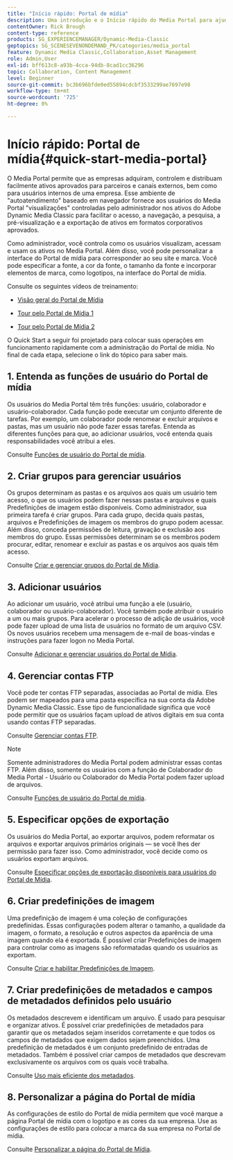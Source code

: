 ```yaml
---
title: "Início rápido: Portal de mídia"
description: Uma introdução e o Início rápido do Media Portal para ajudar você a começar a usar rapidamente as técnicas e a administração do Media Portal no Adobe Dynamic Media Classic.
contentOwner: Rick Brough
content-type: reference
products: SG_EXPERIENCEMANAGER/Dynamic-Media-Classic
geptopics: SG_SCENESEVENONDEMAND_PK/categories/media_portal
feature: Dynamic Media Classic,Collaboration,Asset Management
role: Admin,User
exl-id: bff613c8-a93b-4cca-94db-8cad1cc36296
topic: Collaboration, Content Management
level: Beginner
source-git-commit: bc3b696bfde0ed55894cdcbf3533299ae7697e98
workflow-type: tm+mt
source-wordcount: '725'
ht-degree: 0%

---
```


# Início rápido: Portal de mídia{#quick-start-media-portal}

O Media Portal permite que as empresas adquiram, controlem e distribuam facilmente ativos aprovados para parceiros e canais externos, bem como para usuários internos de uma empresa. Esse ambiente de &quot;autoatendimento&quot; baseado em navegador fornece aos usuários do Media Portal &quot;visualizações&quot; controladas pelo administrador nos ativos do Adobe Dynamic Media Classic para facilitar o acesso, a navegação, a pesquisa, a pré-visualização e a exportação de ativos em formatos corporativos aprovados.

Como administrador, você controla como os usuários visualizam, acessam e usam os ativos no Media Portal. Além disso, você pode personalizar a interface do Portal de mídia para corresponder ao seu site e marca. Você pode especificar a fonte, a cor da fonte, o tamanho da fonte e incorporar elementos de marca, como logotipos, na interface do Portal de mídia.

Consulte os seguintes vídeos de treinamento:

* [Visão geral do Portal de Mídia](https://s7d5.scene7.com/s7viewers/html5/VideoViewer.html?videoserverurl=https://s7d5.scene7.com/is/content/&amp;emailurl=https://s7d5.scene7.com/s7/emailFriend&amp;serverUrl=https://s7d5.scene7.com/is/image/&amp;config=Scene7SharedAssets/Universal_HTML5_Video&amp;contenturl=https://s7d5.scene7.com/skins/&amp;asset=S7tutorials/544_mp_overview1_converted%20renamed_Done-AVS)

* [Tour pelo Portal de Mídia 1](https://s7d5.scene7.com/s7viewers/html5/VideoViewer.html?videoserverurl=https://s7d5.scene7.com/is/content/&amp;emailurl=https://s7d5.scene7.com/s7/emailFriend&amp;serverUrl=https://s7d5.scene7.com/is/image/&amp;config=Scene7SharedAssets/Universal_HTML5_Video&amp;contenturl=https://s7d5.scene7.com/skins/&amp;asset=S7tutorials/545_mp_tour1_user_converted%20renamed_Done-AVS)

* [Tour pelo Portal de Mídia 2](https://s7d5.scene7.com/s7viewers/html5/VideoViewer.html?videoserverurl=https://s7d5.scene7.com/is/content/&amp;emailurl=https://s7d5.scene7.com/s7/emailFriend&amp;serverUrl=https://s7d5.scene7.com/is/image/&amp;config=Scene7SharedAssets/Universal_HTML5_Video&amp;contenturl=https://s7d5.scene7.com/skins/&amp;asset=S7tutorials/546_mp_tour2_admin_converted%20renamed_Done-AVS)

O Quick Start a seguir foi projetado para colocar suas operações em funcionamento rapidamente com a administração do Portal de mídia. No final de cada etapa, selecione o link do tópico para saber mais.

## 1. Entenda as funções de usuário do Portal de mídia

Os usuários do Media Portal têm três funções: usuário, colaborador e usuário-colaborador. Cada função pode executar um conjunto diferente de tarefas. Por exemplo, um colaborador pode renomear e excluir arquivos e pastas, mas um usuário não pode fazer essas tarefas. Entenda as diferentes funções para que, ao adicionar usuários, você entenda quais responsabilidades você atribui a eles.

Consulte [Funções de usuário do Portal de mídia](media-portal-user-roles.md#media_portal_user_roles).

## 2. Criar grupos para gerenciar usuários

Os grupos determinam as pastas e os arquivos aos quais um usuário tem acesso, o que os usuários podem fazer nessas pastas e arquivos e quais Predefinições de imagem estão disponíveis. Como administrador, sua primeira tarefa é criar grupos. Para cada grupo, decida quais pastas, arquivos e Predefinições de imagem os membros do grupo podem acessar. Além disso, conceda permissões de leitura, gravação e exclusão aos membros do grupo. Essas permissões determinam se os membros podem procurar, editar, renomear e excluir as pastas e os arquivos aos quais têm acesso.

Consulte [Criar e gerenciar grupos do Portal de Mídia](creating-media-portal-groups.md#creating_and_managing_media_portal_groups).

## 3. Adicionar usuários

Ao adicionar um usuário, você atribui uma função a ele (usuário, colaborador ou usuário-colaborador). Você também pode atribuir o usuário a um ou mais grupos. Para acelerar o processo de adição de usuários, você pode fazer upload de uma lista de usuários no formato de um arquivo CSV. Os novos usuários recebem uma mensagem de e-mail de boas-vindas e instruções para fazer logon no Media Portal.

Consulte [Adicionar e gerenciar usuários do Portal de Mídia](adding-media-portal-users.md#adding_and_managing_media_portal_users).

## 4. Gerenciar contas FTP

Você pode ter contas FTP separadas, associadas ao Portal de mídia. Eles podem ser mapeados para uma pasta específica na sua conta da Adobe Dynamic Media Classic. Esse tipo de funcionalidade significa que você pode permitir que os usuários façam upload de ativos digitais em sua conta usando contas FTP separadas.

Consulte [Gerenciar contas FTP](ftp-accounts.md#managing_ftp_accounts).

>[!NOTE]
>
>Somente administradores do Media Portal podem administrar essas contas FTP. Além disso, somente os usuários com a função de Colaborador do Media Portal - Usuário ou Colaborador do Media Portal podem fazer upload de arquivos.

Consulte [Funções de usuário do Portal de mídia](media-portal-user-roles.md#media_portal_user_roles).

## 5. Especificar opções de exportação

Os usuários do Media Portal, ao exportar arquivos, podem reformatar os arquivos e exportar arquivos primários originais — se você lhes der permissão para fazer isso. Como administrador, você decide como os usuários exportam arquivos.

Consulte [Especificar opções de exportação disponíveis para usuários do Portal de Mídia](specifying-export-options-available-media.md#specifying_export_options_available_to_media_portal_users).

## 6. Criar predefinições de imagem

Uma predefinição de imagem é uma coleção de configurações predefinidas. Essas configurações podem alterar o tamanho, a qualidade da imagem, o formato, a resolução e outros aspectos da aparência de uma imagem quando ela é exportada. É possível criar Predefinições de imagem para controlar como as imagens são reformatadas quando os usuários as exportam.

Consulte [Criar e habilitar Predefinições de Imagem](creating-enabling-image-presets.md#creating_and_enabling_image_presets).

## 7. Criar predefinições de metadados e campos de metadados definidos pelo usuário

Os metadados descrevem e identificam um arquivo. É usado para pesquisar e organizar ativos. É possível criar predefinições de metadados para garantir que os metadados sejam inseridos corretamente e que todos os campos de metadados que exigem dados sejam preenchidos. Uma predefinição de metadados é um conjunto predefinido de entradas de metadados. Também é possível criar campos de metadados que descrevam exclusivamente os arquivos com os quais você trabalha.

Consulte [Uso mais eficiente dos metadados](making-efficient-metadata.md#making_more_efficient_use_of_metadata).

## 8. Personalizar a página do Portal de mídia

As configurações de estilo do Portal de mídia permitem que você marque a página Portal de mídia com o logotipo e as cores da sua empresa. Use as configurações de estilo para colocar a marca da sua empresa no Portal de mídia.

Consulte [Personalizar a página do Portal de Mídia](customizing-media-portal-screen.md#customizing_the_media_portal_screen).
